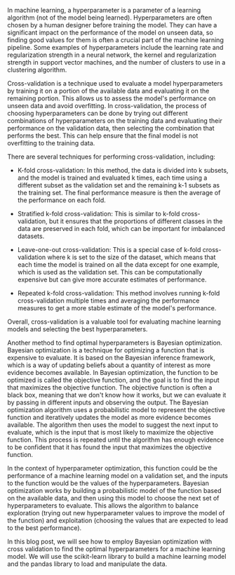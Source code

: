 In machine learning, a hyperparameter is a parameter of a learning algorithm (not of the model being learned). Hyperparameters are often chosen by a human designer before training the model. They can have a significant impact on the performance of the model on unseen data, so finding good values for them is often a crucial part of the machine learning pipeline. Some examples of hyperparameters include the learning rate and regularization strength in a neural network, the kernel and regularization strength in support vector machines, and the number of clusters to use in a clustering algorithm.

Cross-validation is a technique used to evaluate a model hyperparameters by training it on a portion of the available data and evaluating it on the remaining portion. This allows us to assess the model's performance on unseen data and avoid overfitting. In cross-validation, the process of choosing hyperparameters can be done by trying out different combinations of hyperparameters on the training data and evaluating their performance on the validation data, then selecting the combination that performs the best. This can help ensure that the final model is not overfitting to the training data.

There are several techniques for performing cross-validation, including:

* K-fold cross-validation: In this method, the data is divided into k subsets, and the model is trained and evaluated k times, each time using a different subset as the validation set and the remaining k-1 subsets as the training set. The final performance measure is then the average of the performance on each fold.

* Stratified k-fold cross-validation: This is similar to k-fold cross-validation, but it ensures that the proportions of different classes in the data are preserved in each fold, which can be important for imbalanced datasets.

* Leave-one-out cross-validation: This is a special case of k-fold cross-validation where k is set to the size of the dataset, which means that each time the model is trained on all the data except for one example, which is used as the validation set. This can be computationally expensive but can give more accurate estimates of performance.

* Repeated k-fold cross-validation: This method involves running k-fold cross-validation multiple times and averaging the performance measures to get a more stable estimate of the model's performance.

Overall, cross-validation is a valuable tool for evaluating machine learning models and selecting the best hyperparameters.

Another method to find optimal hyperparameters is Bayesian optimization. Bayesian optimization is a technique for optimizing a function that is expensive to evaluate. It is based on the Bayesian inference framework, which is a way of updating beliefs about a quantity of interest as more evidence becomes available. In Bayesian optimization, the function to be optimized is called the objective function, and the goal is to find the input that maximizes the objective function. The objective function is often a black box, meaning that we don't know how it works, but we can evaluate it by passing in different inputs and observing the output. The Bayesian optimization algorithm uses a probabilistic model to represent the objective function and iteratively updates the model as more evidence becomes available. The algorithm then uses the model to suggest the next input to evaluate, which is the input that is most likely to maximize the objective function. This process is repeated until the algorithm has enough evidence to be confident that it has found the input that maximizes the objective function.

In the context of hyperparameter optimization, this function could be the performance of a machine learning model on a validation set, and the inputs to the function would be the values of the hyperparameters. Bayesian optimization works by building a probabilistic model of the function based on the available data, and then using this model to choose the next set of hyperparameters to evaluate. This allows the algorithm to balance exploration (trying out new hyperparameter values to improve the model of the function) and exploitation (choosing the values that are expected to lead to the best performance).

In this blog post, we will see how to employ Bayesian optimization with cross validation to find the optimal hyperparameters for a machine learning model. We will use the scikit-learn library to build a machine learning model and the pandas library to load and manipulate the data.